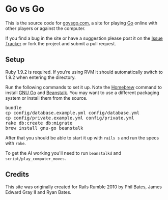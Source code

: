 # Go vs Go

This is the source code for [govsgo.com](http://govsgo.com), a site for playing [Go](http://bit.ly/9xwZTy) online with other players or against the computer.

If you find a bug in the site or have a suggestion please post it on the [Issue Tracker](http://github.com/ryanb/govsgo/issues) or fork the project and submit a pull request.

## Setup

Ruby 1.9.2 is required. If you're using RVM it should automatically switch to 1.9.2 when entering the directory.

Run the following commands to set it up. Note the [Homebrew](http://github.com/mxcl/homebrew) command to install [GNU Go](http://www.gnu.org/software/gnugo/) and [Beanstalk](http://kr.github.com/beanstalkd/). You may want to use a different packaging system or install them from the source.

<pre>
bundle
cp config/database.example.yml config/database.yml
cp config/private.example.yml config/private.yml
rake db:create db:migrate
brew install gnu-go beanstalk
</pre>

After that you should be able to start it up with `rails s` and run the specs with `rake`.

To get the AI working you'll need to run `beanstalkd` and `script/play_computer_moves`.


## Credits

This site was originally created for Rails Rumble 2010 by Phil Bates, James Edward Gray II and Ryan Bates.
